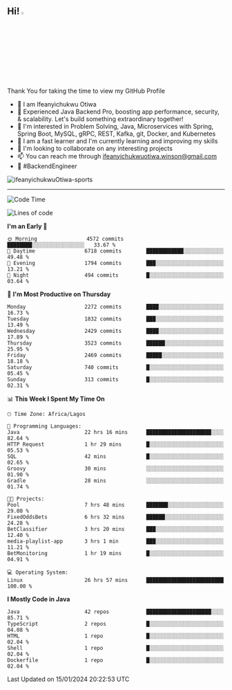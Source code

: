 <!-- BLOG-POST-LIST:START --><!-- BLOG-POST-LIST:END -->

## Hi! <img src="https://media.giphy.com/media/hvRJCLFzcasrR4ia7z/giphy.gif" width="4%"> 

Thank You for taking the time to view my GitHub Profile

- 👋 I am Ifeanyichukwu Otiwa
- 🚀 Experienced Java Backend Pro, boosting app performance, security, & scalability. Let's build something extraordinary together!
- 👀 I'm interested in Problem Solving, Java, Microservices with Spring, Spring Boot, MySQL, gRPC, REST, Kafka, git, Docker, and Kubernetes
- 🌱 I am a fast learner and I'm currently learning and improving my skills
- 💞️ I'm looking to collaborate on any interesting projects
- 📫 You can reach me through ifeanyichukwuotiwa.winson@gmail.com
- 🚀 #BackendEngineer

<p align="left" marginTop="10px"> <img src="https://komarev.com/ghpvc/?username=ifeanyichukwuOtiwa-sports&label=Profile%20views&color=0e75b6&style=for-the-badge" alt="ifeanyichukwuOtiwa-sports" /> </p>

***

<!--START_SECTION:waka-->
![Code Time](http://img.shields.io/badge/Code%20Time-2%2C117%20hrs%2040%20mins-blue)

![Lines of code](https://img.shields.io/badge/From%20Hello%20World%20I%27ve%20Written-4.8%20million%20lines%20of%20code-blue)

**I'm an Early 🐤** 

```text
🌞 Morning                4572 commits        ████████░░░░░░░░░░░░░░░░░   33.67 % 
🌆 Daytime                6718 commits        ████████████░░░░░░░░░░░░░   49.48 % 
🌃 Evening                1794 commits        ███░░░░░░░░░░░░░░░░░░░░░░   13.21 % 
🌙 Night                  494 commits         █░░░░░░░░░░░░░░░░░░░░░░░░   03.64 % 
```
📅 **I'm Most Productive on Thursday** 

```text
Monday                   2272 commits        ████░░░░░░░░░░░░░░░░░░░░░   16.73 % 
Tuesday                  1832 commits        ███░░░░░░░░░░░░░░░░░░░░░░   13.49 % 
Wednesday                2429 commits        ████░░░░░░░░░░░░░░░░░░░░░   17.89 % 
Thursday                 3523 commits        ██████░░░░░░░░░░░░░░░░░░░   25.95 % 
Friday                   2469 commits        █████░░░░░░░░░░░░░░░░░░░░   18.18 % 
Saturday                 740 commits         █░░░░░░░░░░░░░░░░░░░░░░░░   05.45 % 
Sunday                   313 commits         █░░░░░░░░░░░░░░░░░░░░░░░░   02.31 % 
```


📊 **This Week I Spent My Time On** 

```text
🕑︎ Time Zone: Africa/Lagos

💬 Programming Languages: 
Java                     22 hrs 16 mins      █████████████████████░░░░   82.64 % 
HTTP Request             1 hr 29 mins        █░░░░░░░░░░░░░░░░░░░░░░░░   05.53 % 
SQL                      42 mins             █░░░░░░░░░░░░░░░░░░░░░░░░   02.65 % 
Groovy                   30 mins             ░░░░░░░░░░░░░░░░░░░░░░░░░   01.90 % 
Gradle                   28 mins             ░░░░░░░░░░░░░░░░░░░░░░░░░   01.74 % 

🐱‍💻 Projects: 
Pool                     7 hrs 48 mins       ███████░░░░░░░░░░░░░░░░░░   29.00 % 
FixedOddsBets            6 hrs 32 mins       ██████░░░░░░░░░░░░░░░░░░░   24.28 % 
BetClassifier            3 hrs 20 mins       ███░░░░░░░░░░░░░░░░░░░░░░   12.40 % 
media-playlist-app       3 hrs 1 min         ███░░░░░░░░░░░░░░░░░░░░░░   11.21 % 
BetMonitoring            1 hr 19 mins        █░░░░░░░░░░░░░░░░░░░░░░░░   04.91 % 

💻 Operating System: 
Linux                    26 hrs 57 mins      █████████████████████████   100.00 % 
```

**I Mostly Code in Java** 

```text
Java                     42 repos            █████████████████████░░░░   85.71 % 
TypeScript               2 repos             █░░░░░░░░░░░░░░░░░░░░░░░░   04.08 % 
HTML                     1 repo              █░░░░░░░░░░░░░░░░░░░░░░░░   02.04 % 
Shell                    1 repo              █░░░░░░░░░░░░░░░░░░░░░░░░   02.04 % 
Dockerfile               1 repo              █░░░░░░░░░░░░░░░░░░░░░░░░   02.04 % 
```




 Last Updated on 15/01/2024 20:22:53 UTC
<!--END_SECTION:waka-->

<!--
<p align="center">
![trophy](https://github-profile-trophy.vercel.app/?username=ifeanyichukwuOtiwa-sports&theme=onedark) (https://github.com/ryo-ma/github-profile-trophy)
</p>
-->

<!---
ifeanyi-otiwa/ifeanyi-otiwa is a ✨ special ✨ repository because its `README.md` (this file) appears on your GitHub profile.
You can click the Preview link to take a look at your changes.
--->
